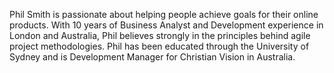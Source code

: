 ﻿---
name: Phil Smith
description: Development Manager, CV, Australia
picture: phil_smith.jpg

---

Phil Smith is passionate about helping people achieve goals for their online products. With 10 years of Business Analyst and Development experience in London and Australia, Phil believes strongly in the principles behind agile project methodologies. Phil has been educated through the University of Sydney and is Development Manager for Christian Vision in Australia.
